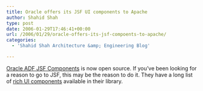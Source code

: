 ```yaml
---
title: Oracle offers its JSF UI components to Apache
author: Shahid Shah
type: post
date: 2006-01-29T17:46:41+00:00
url: /2006/01/29/oracle-offers-its-jsf-compoents-to-apache/
categories:
  - 'Shahid Shah Architecture &amp; Engineering Blog'

---
```

[Oracle ADF JSF Components][1] is now open source. If you&#8217;ve been looking for a reason to go to JSF, this may be the reason to do it. They have a long list of [rich UI components][2] available in their library.

 [1]: http://www.oracle.com/technology/products/jdev/htdocs/partners/addins/exchange/jsf/index.html
 [2]: http://www.oracle.com/technology/products/jdev/htdocs/partners/addins/exchange/jsf/doc/tagdoc/core/imageIndex.html